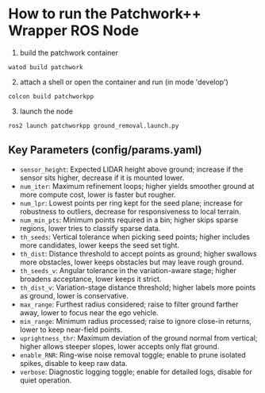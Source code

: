 # How to run the Patchwork++ Wrapper ROS Node

1. build the patchwork container

`watod build patchwork`

2. attach a shell or open the container and run (in mode 'develop')

`colcon build patchworkpp`

3. launch the node 

`ros2 launch patchworkpp ground_removal.launch.py`

## Key Parameters (config/params.yaml)

- `sensor_height`: Expected LIDAR height above ground; increase if the sensor sits higher, decrease if it is mounted lower.
- `num_iter`: Maximum refinement loops; higher yields smoother ground at more compute cost, lower is faster but rougher.
- `num_lpr`: Lowest points per ring kept for the seed plane; increase for robustness to outliers, decrease for responsiveness to local terrain.
- `num_min_pts`: Minimum points required in a bin; higher skips sparse regions, lower tries to classify sparse data.
- `th_seeds`: Vertical tolerance when picking seed points; higher includes more candidates, lower keeps the seed set tight.
- `th_dist`: Distance threshold to accept points as ground; higher swallows more obstacles, lower keeps obstacles but may leave rough ground.
- `th_seeds_v`: Angular tolerance in the variation-aware stage; higher broadens acceptance, lower keeps it strict.
- `th_dist_v`: Variation-stage distance threshold; higher labels more points as ground, lower is conservative.
- `max_range`: Furthest radius considered; raise to filter ground farther away, lower to focus near the ego vehicle.
- `min_range`: Minimum radius processed; raise to ignore close-in returns, lower to keep near-field points.
- `uprightness_thr`: Maximum deviation of the ground normal from vertical; higher allows steeper slopes, lower accepts only flat ground.
- `enable_RNR`: Ring-wise noise removal toggle; enable to prune isolated spikes, disable to keep raw data.
- `verbose`: Diagnostic logging toggle; enable for detailed logs, disable for quiet operation.
